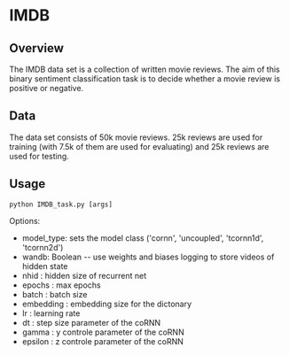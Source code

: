 # IMDB 

## Overview
The IMDB data set is a collection of written movie reviews. The aim of this binary sentiment classification task is to decide whether a movie review is positive or negative.
## Data
The data set consists of 50k movie reviews. 25k reviews are used for training 
(with 7.5k of them are used for evaluating) and 25k reviews are used for testing.
## Usage

```
python IMDB_task.py [args]
```

Options:
- model_type: sets the model class ('cornn', 'uncoupled', 'tcornn1d', 'tcornn2d')
- wandb: Boolean -- use weights and biases logging to store videos of hidden state
- nhid : hidden size of recurrent net
- epochs : max epochs
- batch : batch size
- embedding : embedding size for the dictonary
- lr : learning rate
- dt : step size parameter of the coRNN
- gamma : y controle parameter of the coRNN
- epsilon : z controle parameter of the coRNN
